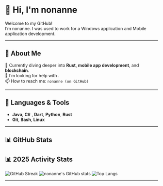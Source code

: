 # 👋 Hi, I'm **nonanne**  

Welcome to my GitHub!  
I’m nonanne. I was used to work for a Windows application and Mobile application development. 

---

## 🧠 About Me  
🌱 Currently diving deeper into **Rust**, **mobile app development**, and **blockchain**.   
🤔 I’m looking for help with .     
📫 How to reach me: `nonanne (on GitHub)`

---

## 🧰 Languages & Tools  
-  **Java**, **C#** , **Dart**, **Python**, **Rust**  
- **Git**, **Bash**, **Linux**  

---

## 📊 GitHub Stats  
## 📊 2025 Activity Stats
![GitHub Streak](https://streak-stats.demolab.com/?user=nonanne&theme=tokyonight&hide_border=true)
![nonanne's GitHub stats](https://github-readme-stats.vercel.app/api?username=nonanne&show_icons=true&theme=tokyonight&contribs_since=2025-01-01)
![Top Langs](https://github-readme-stats.vercel.app/api/top-langs/?username=nonanne&layout=compact&theme=tokyonight)


---
